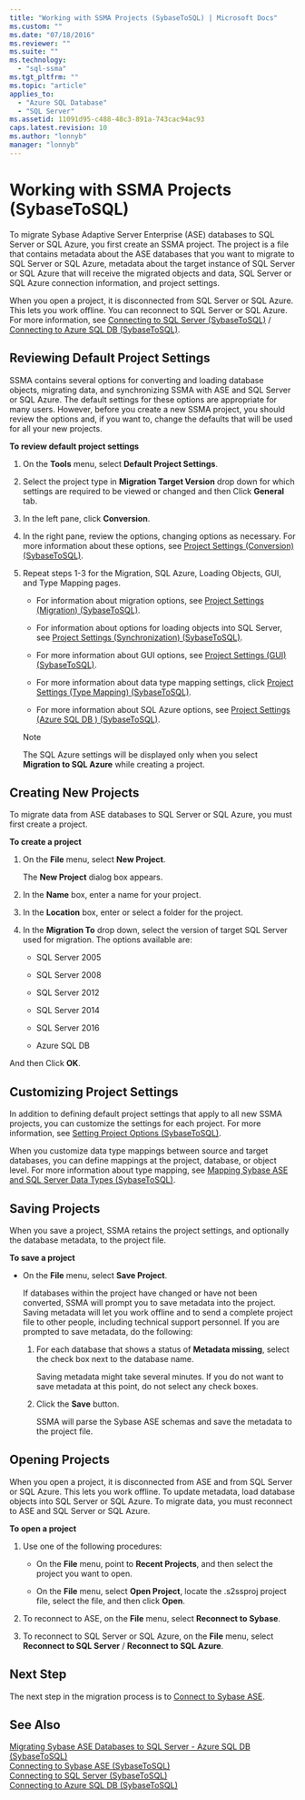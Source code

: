 ```yaml
---
title: "Working with SSMA Projects (SybaseToSQL) | Microsoft Docs"
ms.custom: ""
ms.date: "07/18/2016"
ms.reviewer: ""
ms.suite: ""
ms.technology: 
  - "sql-ssma"
ms.tgt_pltfrm: ""
ms.topic: "article"
applies_to: 
  - "Azure SQL Database"
  - "SQL Server"
ms.assetid: 11091d95-c488-48c3-891a-743cac94ac93
caps.latest.revision: 10
ms.author: "lonnyb"
manager: "lonnyb"
---
```

# Working with SSMA Projects (SybaseToSQL)
To migrate Sybase Adaptive Server Enterprise (ASE) databases to SQL Server or SQL Azure, you first create an SSMA project. The project is a file that contains metadata about the ASE databases that you want to migrate to SQL Server or SQL Azure, metadata about the target instance of SQL Server or SQL Azure that will receive the migrated objects and data, SQL Server or SQL Azure connection information, and project settings.  
  
When you open a project, it is disconnected from SQL Server or SQL Azure. This lets you work offline. You can reconnect to SQL Server or SQL Azure. For more information, see [Connecting to SQL Server &#40;SybaseToSQL&#41;](../../ssma/sybase/connecting-to-sql-server--sybasetosql-.md) / [Connecting to Azure SQL DB &#40;SybaseToSQL&#41;](../../ssma/sybase/connecting-to-azure-sql-db--sybasetosql-.md).  
  
## Reviewing Default Project Settings  
SSMA contains several options for converting and loading database objects, migrating data, and synchronizing SSMA with ASE and SQL Server or SQL Azure. The default settings for these options are appropriate for many users. However, before you create a new SSMA project, you should review the options and, if you want to, change the defaults that will be used for all your new projects.  
  
**To review default project settings**  
  
1.  On the **Tools** menu, select **Default Project Settings**.  
  
2.  Select the project type in **Migration Target Version** drop down for which settings are required to be viewed or changed and then Click **General** tab.  
  
3.  In the left pane, click **Conversion**.  
  
4.  In the right pane, review the options, changing options as necessary. For more information about these options, see [Project Settings &#40;Conversion&#41; &#40;SybaseToSQL&#41;](../../ssma/sybase/project-settings--conversion---sybasetosql-.md).  
  
5.  Repeat steps 1-3 for the Migration, SQL Azure, Loading Objects, GUI, and Type Mapping pages.  
  
    -   For information about migration options, see [Project Settings &#40;Migration&#41; &#40;SybaseToSQL&#41;](../../ssma/sybase/project-settings--migration---sybasetosql-.md).  
  
    -   For information about options for loading objects into SQL Server, see [Project Settings &#40;Synchronization&#41; &#40;SybaseToSQL&#41;](../../ssma/sybase/project-settings--synchronization---sybasetosql-.md).  
  
    -   For more information about GUI options, see [Project Settings &#40;GUI&#41; &#40;SybaseToSQL&#41;](../../ssma/sybase/project-settings--gui---sybasetosql-.md).  
  
    -   For more information about data type mapping settings, click [Project Settings &#40;Type Mapping&#41; &#40;SybaseToSQL&#41;](../../ssma/sybase/project-settings--type-mapping---sybasetosql-.md).  
  
    -   For more information about SQL Azure options, see [Project Settings &#40;Azure SQL DB &#41; &#40;SybaseToSQL&#41;](../../ssma/sybase/project-settings--azure-sql-db----sybasetosql-.md).  
  
    > [!NOTE]  
    > The SQL Azure settings will be displayed only when you select **Migration to SQL Azure** while creating a project.  
  
## Creating New Projects  
To migrate data from ASE databases to SQL Server or SQL Azure, you must first create a project.  
  
**To create a project**  
  
1.  On the **File** menu, select **New Project**.  
  
    The **New Project** dialog box appears.  
  
2.  In the **Name** box, enter a name for your project.  
  
3.  In the **Location** box, enter or select a folder for the project.  
  
4.  In the **Migration To** drop down, select the version of target SQL Server used for migration. The options available are:  
  
    -   SQL Server 2005  
  
    -   SQL Server 2008  
  
    -   SQL Server 2012  
  
    -   SQL Server 2014  
  
    -   SQL Server 2016  
  
    -   Azure SQL DB  
  
And then Click **OK**.  
  
## Customizing Project Settings  
In addition to defining default project settings that apply to all new SSMA projects, you can customize the settings for each project. For more information, see [Setting Project Options &#40;SybaseToSQL&#41;](../../ssma/sybase/setting-project-options--sybasetosql-.md).  
  
When you customize data type mappings between source and target databases, you can define mappings at the project, database, or object level. For more information about type mapping, see [Mapping Sybase ASE and SQL Server Data Types &#40;SybaseToSQL&#41;](../../ssma/sybase/mapping-sybase-ase-and-sql-server-data-types--sybasetosql-.md).  
  
## Saving Projects  
When you save a project, SSMA retains the project settings, and optionally the database metadata, to the project file.  
  
**To save a project**  
  
-   On the **File** menu, select **Save Project**.  
  
    If databases within the project have changed or have not been converted, SSMA will prompt you to save metadata into the project. Saving metadata will let you work offline and to send a complete project file to other people, including technical support personnel. If you are prompted to save metadata, do the following:  
  
    1.  For each database that shows a status of **Metadata missing**, select the check box next to the database name.  
  
        Saving metadata might take several minutes. If you do not want to save metadata at this point, do not select any check boxes.  
  
    2.  Click the **Save** button.  
  
        SSMA will parse the Sybase ASE schemas and save the metadata to the project file.  
  
## Opening Projects  
When you open a project, it is disconnected from ASE and from SQL Server or SQL Azure. This lets you work offline. To update metadata, load database objects into SQL Server or SQL Azure. To migrate data, you must reconnect to ASE and SQL Server or SQL Azure.  
  
**To open a project**  
  
1.  Use one of the following procedures:  
  
    -   On the **File** menu, point to **Recent Projects**, and then select the project you want to open.  
  
    -   On the **File** menu, select **Open Project**, locate the .s2ssproj project file, select the file, and then click **Open**.  
  
2.  To reconnect to ASE, on the **File** menu, select **Reconnect to Sybase**.  
  
3.  To reconnect to SQL Server or SQL Azure, on the **File** menu, select **Reconnect to SQL Server** / **Reconnect to SQL Azure**.  
  
## Next Step  
The next step in the migration process is to [Connect to Sybase ASE](http://msdn.microsoft.com/en-us/a45a2330-9175-4c9e-af38-ef920e350614).  
  
## See Also  
[Migrating Sybase ASE Databases to SQL Server - Azure SQL DB &#40;SybaseToSQL&#41;](../../ssma/sybase/migrating-sybase-ase-databases-to-sql-server---azure-sql-db--sybasetosql-.md)  
[Connecting to Sybase ASE &#40;SybaseToSQL&#41;](../../ssma/sybase/connecting-to-sybase-ase--sybasetosql-.md)  
[Connecting to SQL Server &#40;SybaseToSQL&#41;](../../ssma/sybase/connecting-to-sql-server--sybasetosql-.md)  
[Connecting to Azure SQL DB &#40;SybaseToSQL&#41;](../../ssma/sybase/connecting-to-azure-sql-db--sybasetosql-.md)  
  
